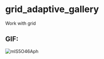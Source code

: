 # grid_adaptive_gallery
Work with grid

## GIF:   
![mIS5O46Aph](https://user-images.githubusercontent.com/86303341/146992889-1593addc-4390-4cf9-a784-e3611a2ddd4c.gif)
